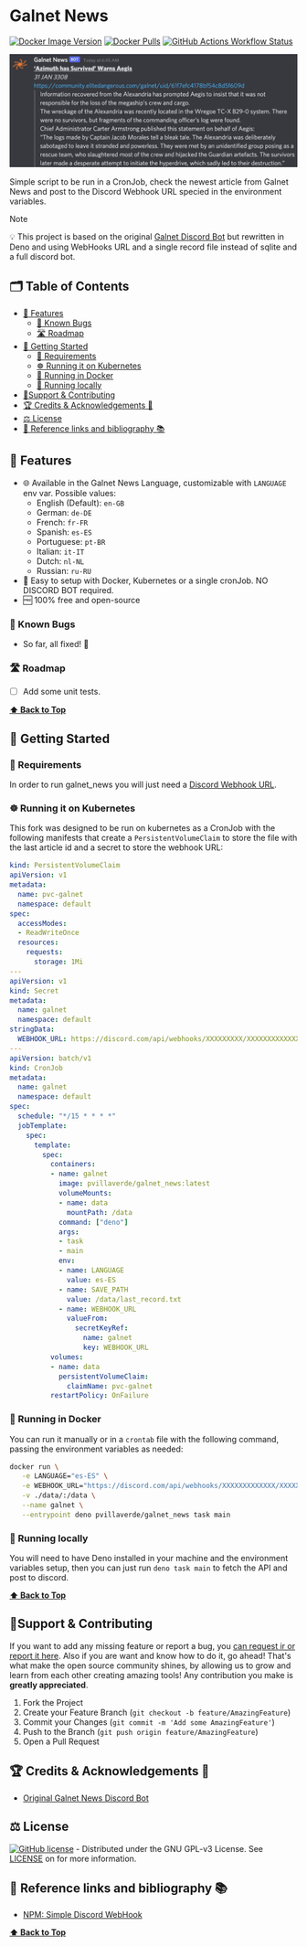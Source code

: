# Galnet News

[![Docker Image Version](https://img.shields.io/docker/v/pvillaverde/galnet_news)](https://hub.docker.com/repository/docker/pvillaverde/galnet_news/tags)
[![Docker Pulls](https://img.shields.io/docker/pulls/pvillaverde/galnet_news)](https://hub.docker.com/repository/docker/pvillaverde/galnet_news)
[![GitHub Actions Workflow Status](https://img.shields.io/github/actions/workflow/status/pvillaverde/galnet_news/docker-image.yml)](https://github.com/pvillaverde/galnet_news/actions/workflows/docker-image.yml)

![Live Notification example on Discord](./docs/example_image.jpg)

Simple script to be run in a CronJob, check the newest article from Galnet News and post to the Discord Webhook URL specied in the environment variables.

> [!NOTE]
> 💡 This project is based on the original [Galnet Discord Bot](https://github.com/pluginpatch/galnet-discord-bot/tree/main) but rewritten in Deno and using WebHooks URL and a single record file instead of sqlite and a full discord bot.

<!--  https://github.com/orgs/community/discussions/16925 -->

## 🗂️ Table of Contents

- [🌈 Features](#-features)
  - [🐛 Known Bugs](#-known-bugs)
  - [🛣️ Roadmap](#️-roadmap)
- [🚀 Getting Started](#-getting-started)
  - [🧩 Requirements](#-requirements)
  - [☸️ Running it on Kubernetes](#️-running-it-on-kubernetes)
  - [🐳 Running in Docker](#-running-in-docker)
  - [🧱 Running locally](#-running-locally)
- [🙋Support &amp; Contributing](#support--contributing)
- [🏆 Credits &amp; Acknowledgements 🙏](#-credits--acknowledgements-)
- [⚖️ License](#️-license)
- [🔗 Reference links and bibliography 📚](#-reference-links-and-bibliography-)

<!-- Created by https://github.com/ekalinin/github-markdown-toc -->

## 🌈 Features

- 🌐 Available in the Galnet News Language, customizable with `LANGUAGE` env var. Possible values:
  - English (Default): `en-GB`
  - German: `de-DE`
  - French: `fr-FR`
  - Spanish: `es-ES`
  - Portuguese: `pt-BR`
  - Italian: `it-IT`
  - Dutch: `nl-NL`
  - Russian: `ru-RU`
- 🚀 Easy to setup with Docker, Kubernetes or a single cronJob. NO DISCORD BOT required.
- 🆓 100% free and open-source

### 🐛 Known Bugs

- So far, all fixed! 🥳

### 🛣️ Roadmap

- [ ] Add some unit tests.

**[⬆️ Back to Top](#galnet-news)**

## 🚀 Getting Started

### 🧩 Requirements

In order to run galnet_news you will just need a [Discord Webhook URL](https://support.discord.com/hc/en-us/articles/228383668-Intro-to-Webhooks).

### ☸️ Running it on Kubernetes

This fork was designed to be run on kubernetes as a CronJob with the following manifests that create a `PersistentVolumeClaim` to store the file with the last article id and a secret to store the webhook URL:

```yaml
kind: PersistentVolumeClaim
apiVersion: v1
metadata:
  name: pvc-galnet
  namespace: default
spec:
  accessModes:
  - ReadWriteOnce
  resources:
    requests:
      storage: 1Mi
---
apiVersion: v1
kind: Secret
metadata:
  name: galnet
  namespace: default
stringData:
  WEBHOOK_URL: https://discord.com/api/webhooks/XXXXXXXXX/XXXXXXXXXXXXXXXXXXXX
---
apiVersion: batch/v1
kind: CronJob
metadata:
  name: galnet
  namespace: default
spec:
  schedule: "*/15 * * * *"
  jobTemplate:
    spec:
      template:
        spec:
          containers:
          - name: galnet
            image: pvillaverde/galnet_news:latest
            volumeMounts:
            - name: data
              mountPath: /data
            command: ["deno"]
            args:
            - task
            - main
            env:
            - name: LANGUAGE
              value: es-ES
            - name: SAVE_PATH
              value: /data/last_record.txt
            - name: WEBHOOK_URL
              valueFrom:
                secretKeyRef:
                  name: galnet
                  key: WEBHOOK_URL
          volumes:
          - name: data
            persistentVolumeClaim:
              claimName: pvc-galnet
          restartPolicy: OnFailure
```

### 🐳 Running in Docker

You can run it manually or in a `crontab` file with the following command, passing the environment variables as needed:

```bash
docker run \
   -e LANGUAGE="es-ES" \
   -e WEBHOOK_URL="https://discord.com/api/webhooks/XXXXXXXXXXXXX/XXXXXXXXXXXXXXXX" \
   -v ./data/:/data \
   --name galnet \
   --entrypoint deno pvillaverde/galnet_news task main
```

### 🧱 Running locally

You will need to have Deno installed in your machine and the environment variables setup, then you can just run `deno task main` to fetch the API and post to discord.

**[⬆️ Back to Top](#galnet-news)**

<!-- CONTRIBUTING -->

## 🙋Support & Contributing

If you want to add any missing feature or report a bug, you [can request ir or report it here][issues-url]. Also if you are want and know how to do it, go ahead! That's what make the open source community shines, by allowing us to grow and learn from each other creating amazing tools! Any contribution you make is **greatly appreciated**.

1. Fork the Project
2. Create your Feature Branch (`git checkout -b feature/AmazingFeature`)
3. Commit your Changes (`git commit -m 'Add some AmazingFeature'`)
4. Push to the Branch (`git push origin feature/AmazingFeature`)
5. Open a Pull Request

## 🏆 Credits & Acknowledgements 🙏

- [Original Galnet News Discord Bot](https://github.com/pluginpatch/galnet-discord-bot/)

## ⚖️ License

[![GitHub license][license-shield]][license-url] - Distributed under the GNU GPL-v3 License. See [LICENSE][license-url] on for more information.

## 🔗 Reference links and bibliography 📚

- [NPM: Simple Discord WebHook](https://www.npmjs.com/package/simple-discord-webhooks)

**[⬆️ Back to Top](#galnet-news)**

<!-- MARKDOWN LINKS & IMAGES -->
<!-- https://www.markdownguide.org/basic-syntax/#reference-style-links -->

[license-shield]: https://img.shields.io/badge/license-GNU%20GPL--v3-brightgreen
[license-url]: https://github.com/pvillaverde/galnet_news/blob/main/LICENSE
[project-url]: https://github.com/pvillaverde/galnet_news
[issues-url]: https://github.com/pvillaverde/galnet_news/issues
